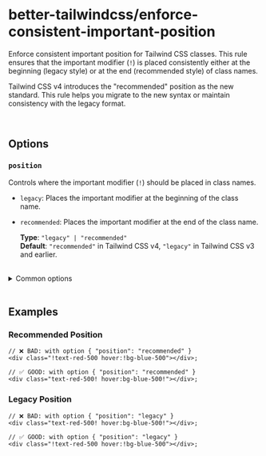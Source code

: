 # better-tailwindcss/enforce-consistent-important-position

Enforce consistent important position for Tailwind CSS classes. This rule ensures that the important modifier (`!`) is placed consistently either at the beginning (legacy style) or at the end (recommended style) of class names.

Tailwind CSS v4 introduces the "recommended" position as the new standard. This rule helps you migrate to the new syntax or maintain consistency with the legacy format.

<br/>

## Options

### `position`

Controls where the important modifier (`!`) should be placed in class names.

- `legacy`: Places the important modifier at the beginning of the class name.
- `recommended`: Places the important modifier at the end of the class name.

  **Type**: `"legacy" | "recommended"`  
  **Default**: `"recommended"` in Tailwind CSS v4, `"legacy"` in Tailwind CSS v3 and earlier.

<br/>

<details>
  <summary>Common options</summary>

  <br/>

  These options are common to all rules and can also be set globally via the [`settings` object](../settings/settings.md).

  <br/>

### `attributes`

  The name of the attribute that contains the tailwind classes.  

  **Type**: Array of [Matchers](../configuration/advanced.md)  
  **Default**: [Name](../configuration/advanced.md#name-based-matching) for `"class"` and [strings Matcher](../configuration/advanced.md#types-of-matchers) for `"class", "className"`

  <br/>

### `callees`

  List of function names which arguments should also get linted.
  
  **Type**: Array of [Matchers](../configuration/advanced.md)  
  **Default**: [Matchers](../configuration/advanced.md#types-of-matchers) for `"cc", "clb", "clsx", "cn", "cnb", "ctl", "cva", "cx", "dcnb", "objstr", "tv", "twJoin", "twMerge"`

  <br/>

### `variables`

  List of variable names whose initializer should also get linted.  
  
  **Type**: Array of [Matchers](../configuration/advanced.md)  
  **Default**:  [strings Matcher](../configuration/advanced.md#types-of-matchers) for `"className", "classNames", "classes", "style", "styles"`

  <br/>

### `tags`

  List of template literal tag names whose content should get linted.  
  
  **Type**: Array of [Matchers](../configuration/advanced.md)  
  **Default**: None

  Note: When using the `tags` option, it is recommended to use the [strings Matcher](../configuration/advanced.md#types-of-matchers) for your tag names. This will ensure that nested expressions get linted correctly.

  <br/>

### `entryPoint`

  The path to the entry file of the css based tailwind config (eg: `src/global.css`).  
  If not specified, the plugin will fall back to the default configuration.  

  **Type**: `string`  
  **Default**: `undefined`

  <br/>

### `tailwindConfig`

  The path to the `tailwind.config.js` file. If not specified, the plugin will try to find it automatically or falls back to the default configuration.  
  This can also be set globally via the [`settings` object](../settings/settings.md#tailwindConfig).  

  For tailwindcss v4 and the css based config, use the [`entryPoint`](#entrypoint) option instead.

  **Type**: `string`  
  **Default**: `undefined`

</details>

<br/>

## Examples

### Recommended Position

```tsx
// ❌ BAD: with option { "position": "recommended" }
<div class="!text-red-500 hover:!bg-blue-500"></div>;
```

```tsx
// ✅ GOOD: with option { "position": "recommended" }
<div class="text-red-500! hover:bg-blue-500!"></div>;
```

### Legacy Position

```tsx
// ❌ BAD: with option { "position": "legacy" }
<div class="text-red-500! hover:bg-blue-500!"></div>;
```

```tsx
// ✅ GOOD: with option { "position": "legacy" }
<div class="!text-red-500 hover:!bg-blue-500"></div>;
```
